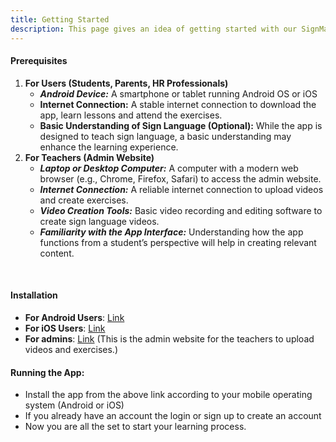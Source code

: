 ```yaml
---
title: Getting Started
description: This page gives an idea of getting started with our SignMate application
---
```


#### Prerequisites
1. **For Users (Students, Parents, HR Professionals)**
    - ***Android Device:***
        A smartphone or tablet running Android OS or iOS
    - **Internet Connection:**
        A stable internet connection to download the app, learn lessons and attend the exercises.
    - **Basic Understanding of Sign Language (Optional):**
        While the app is designed to teach sign language, a basic understanding may enhance the learning experience.
2. **For Teachers (Admin Website)**
    - ***Laptop or Desktop Computer:***
        A computer with a modern web browser (e.g., Chrome, Firefox, Safari) to access the admin website.
    - ***Internet Connection:***
        A reliable internet connection to upload videos and create exercises.
    - ***Video Creation Tools:***
        Basic video recording and editing software to create sign language videos.
    - ***Familiarity with the App Interface:***
        Understanding how the app functions from a student’s perspective will help in creating relevant content.
<br>

#### Installation

- **For Android Users**: [Link](https://expo.dev/artifacts/eas/pqL1bhnP8VQTMKYJL6ckJH.apk)
- **For iOS Users**: [Link](https://www.google.com/)
- **For admins**: [Link](https://www.google.com/)
  (This is the admin website for the teachers to upload videos and exercises.)

#### Running the App:
- Install the app from the above link according to your mobile operating system (Android or iOS)
- If you already have an account the login or sign up to create an account
- Now you are all the set to start your learning process.